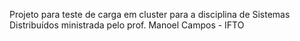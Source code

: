 Projeto para teste de carga em cluster para a disciplina de Sistemas Distribuídos ministrada pelo prof. Manoel Campos - IFTO